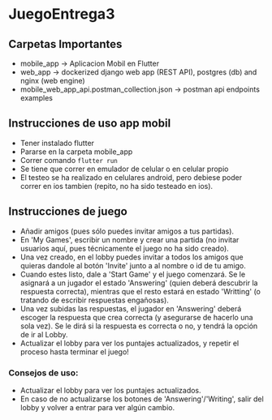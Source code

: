 # JuegoEntrega3

## Carpetas Importantes
 - mobile_app -> Aplicacion Mobil en Flutter
 - web_app -> dockerized django web app (REST API), postgres (db) and nginx (web engine)
 - mobile_web_app_api.postman_collection.json -> postman api endpoints examples

## Instrucciones de uso app mobil
 - Tener instalado flutter
 - Pararse en la carpeta mobile_app
 - Correr comando `flutter run`
 - Se tiene que correr en emulador de celular o en celular propio
 - El testeo se ha realizado en celulares android, pero debiese poder correr en ios tambien (repito, no ha sido testeado en ios).

## Instrucciones de juego
- Añadir amigos (pues sólo puedes invitar amigos a tus partidas).
- En 'My Games', escribir un nombre y crear una partida (no invitar usuarios aquí, pues técnicamente el juego no ha sido creado).
- Una vez creado, en el lobby puedes invitar a todos los amigos que quieras dandole al botón 'Invite' junto a al nombre o id de tu amigo.
- Cuando estes listo, dale a 'Start Game' y el juego comenzará. Se le asignará a un jugador el estado 'Answering' (quien deberá descubrir la respuesta correcta), mientras que el resto estará en estado 'Writting' (o tratando de escribir respuestas engañosas).
- Una vez subidas las respuestas, el jugador en 'Answering' deberá escoger la respuesta que crea correcta (y asegurarse de hacerlo una sola vez). Se le dirá si la respuesta es correcta o no, y tendrá la opción de ir al Lobby.
- Actualizar el lobby para ver los puntajes actualizados, y repetir el proceso hasta terminar el juego!

 ### Consejos de uso: 
 - Actualizar el lobby para ver los puntajes actualizados. 
 - En caso de no actualizarse los botones de 'Answering'/'Writing', salir del lobby y volver a entrar para ver algún cambio.

